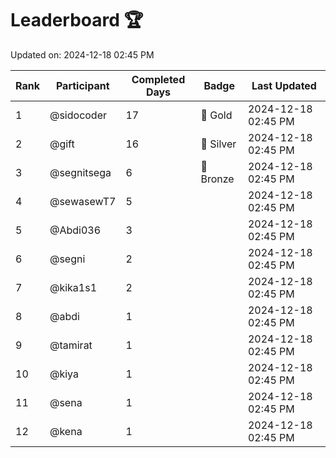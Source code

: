 # Leaderboard 🏆

Updated on: 2024-12-18 02:45 PM

| Rank | Participant       | Completed Days | Badge      | Last Updated         |
|------|-------------------|----------------|------------|----------------------|
| 1    | @sidocoder        | 17             | 🏅 Gold     | 2024-12-18 02:45 PM |
| 2    | @gift             | 16             | 🥈 Silver   | 2024-12-18 02:45 PM |
| 3    | @segnitsega       | 6              | 🥉 Bronze   | 2024-12-18 02:45 PM |
| 4    | @sewasewT7        | 5              |            | 2024-12-18 02:45 PM |
| 5    | @Abdi036          | 3              |            | 2024-12-18 02:45 PM |
| 6    | @segni            | 2              |            | 2024-12-18 02:45 PM |
| 7    | @kika1s1          | 2              |            | 2024-12-18 02:45 PM |
| 8    | @abdi             | 1              |            | 2024-12-18 02:45 PM |
| 9    | @tamirat          | 1              |            | 2024-12-18 02:45 PM |
| 10   | @kiya             | 1              |            | 2024-12-18 02:45 PM |
| 11   | @sena             | 1              |            | 2024-12-18 02:45 PM |
| 12   | @kena             | 1              |            | 2024-12-18 02:45 PM |
